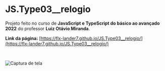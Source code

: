 # JS.Type03__relogio

Projeto feito no curso de __JavaScript e TypeScript do básico ao avançado 2022__ do professor __Luiz Otávio Miranda__.

__Link da página:__ [https://flx-lander7.github.io/JS.Type03__relogio/](https://flx-lander7.github.io/JS.Type03__relogio/)

<br>

![Captura de tela](https://raw.githubusercontent.com/flx-lander7/JS.Type03__relogio/main/capturaDeTela-JS.Type03__relogio.png)
